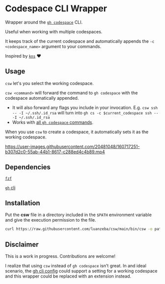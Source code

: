 # Codespace CLI Wrapper

Wrapper around the [`gh codespace`](https://cli.github.com/manual/gh_codespace) CLI.

Useful when working with multiple codespaces. 

It keeps track of the current codespace and automatically appends the `-c <codespace_name>` argument to your commands.

Inspired by [`kns`](https://github.com/blendle/kns) ❤️

## Usage
`csw` let's you select the working codespace.

`csw <command>` will forward the command to `gh codespace` with the codespace automatically appended.
* It will also forward any flags you include in your invocation. E.g. `csw ssh -- -I ~/.ssh/.id_rsa` will turn into `gh cs -c $current_codespace ssh -- -I ~/.ssh/.id_rsa`
* Works with [all `gh codespace` commands](https://cli.github.com/manual/gh_codespace).

When you use `csw` to create a codespace, it automatically sets it as the working codespace.

https://user-images.githubusercontent.com/20481048/160717251-b307d2c0-55ab-44b1-8617-c288ed4c4b89.mp4

## Dependencies
[`fzf`](https://github.com/junegunn/fzf)

[`gh` cli](https://cli.github.com/manual/installation)

## Installation
Put the **csw** file in a directory included in the `$PATH` environment variable and give the execution permission to the file.
```bash
curl https://raw.githubusercontent.com/luanzeba/csw/main/bin/csw -o path/to/file && chmod +x path/to/file
```

## Disclaimer
This is a work in progress. Contributions are welcome!

I realize that using `csw` instead of `gh codespace` isn't great. In and ideal scenario, the [gh cli config](https://cli.github.com/manual/gh_config) could support a setting for a working codespace and this wrapper could be replaced with an extension instead.
